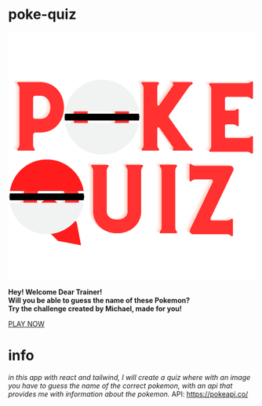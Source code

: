 # poke-quiz
![](poke-quiz/public/poke-quiz-logo(createdByMikixiT).svg) 
<br>


**Hey! Welcome Dear Trainer! <br>
Will you be able to guess the name of these Pokemon? <br>
Try the challenge created by Michael, made for you!**  <br>


[PLAY NOW](https://www.google.com "PLAY NOW")

# info

*in this app with react and tailwind, I will create a quiz where with an image you have to guess the name of the correct pokemon, with an api that provides me with information about the pokemon.*
API: https://pokeapi.co/

